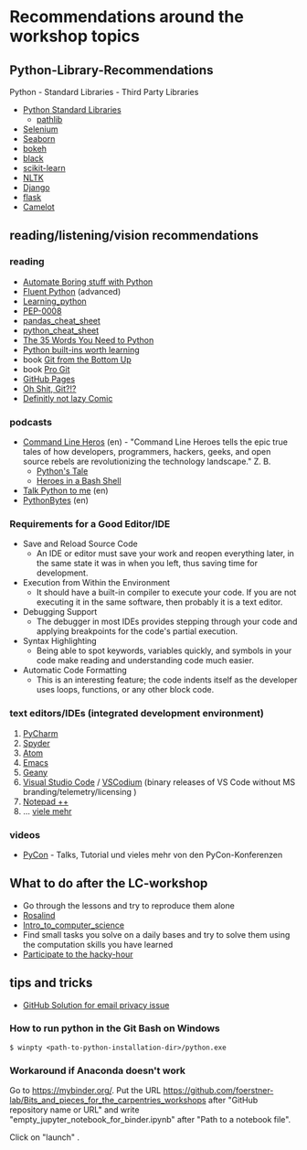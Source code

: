 # Recommendations around the workshop topics

## Python-Library-Recommendations
Python - Standard Libraries - Third Party Libraries
- [Python Standard Libraries](https://docs.python.org/3/library/)
  * [pathlib](https://docs.python.org/3/library/pathlib.html)
- [Selenium](https://pypi.org/project/selenium/)
- [Seaborn](https://seaborn.pydata.org/)
- [bokeh](https://docs.bokeh.org/en/latest/index.html)
- [black](https://pypi.org/project/black/)
- [scikit-learn](https://scikit-learn.org/stable/)
- [NLTK](https://www.nltk.org/)
- [Django](https://www.djangoproject.com/)
- [flask](https://www.fullstackpython.com/flask.html)
- [Camelot](https://camelot-py.readthedocs.io/en/master/)

## reading/listening/vision recommendations
### reading

- [Automate Boring stuff with Python](https://automatetheboringstuff.com/)
- [Fluent Python](https://www.oreilly.com/library/view/fluent-python/9781491946237/) (advanced)
- [Learning_python](oreilly.com/library/view/learning-python-5th/9781449355722/)
- [PEP-0008](https://www.python.org/dev/peps/pep-0008/)
- [pandas_cheat_sheet](https://github.com/pandas-dev/pandas/blob/master/doc/cheatsheet/Pandas_Cheat_Sheet.pdf)
- [python_cheat_sheet](https://github.com/ehmatthes/pcc/releases/download/v1.0.0/beginners_python_cheat_sheet_pcc_all.pdf)
- [The 35 Words You Need to Python](https://yawpitchroll.com/posts/the-35-words-you-need-to-python/)
- [Python built-ins worth learning](https://treyhunner.com/2019/05/python-builtins-worth-learning/)
- book [Git from the Bottom Up](https://jwiegley.github.io/git-from-the-bottom-up/)
- book [Pro Git](https://git-scm.com/book/en/v2)
- [GitHub Pages](https://pages.github.com/)
- [Oh Shit, Git?!?](https://ohshitgit.com/de)
- [Definitly not lazy Comic](https://www.commitstrip.com/en/2017/02/28/definitely-not-lazy/)

### podcasts
- [Command Line Heros](https://www.redhat.com/en/command-line-heroes) (en) - "Command Line Heroes tells the epic true tales of how developers, programmers, hackers, geeks, and open source rebels are revolutionizing the technology landscape." Z. B.
  * [Python's Tale](https://www.redhat.com/en/command-line-heroes/season-3/pythons-tale)
  * [Heroes in a Bash Shell](https://www.redhat.com/en/command-line-heroes/season-3/heroes-in-a-bash-shell)
- [Talk Python to me](https://talkpython.fm/) (en)
- [PythonBytes](https://pythonbytes.fm/) (en)


### Requirements for a Good Editor/IDE
- Save and Reload Source Code 
    - An IDE or editor must save your work and reopen everything later, in the same state it was in when you left, thus saving time for development.
- Execution from Within the Environment
    - It should have a built-in compiler to execute your code. If you are not executing it in the same software, then probably it is a text editor. 
- Debugging Support
    - The debugger in most IDEs provides stepping through your code and applying breakpoints for the code's partial execution. 
- Syntax Highlighting
    - Being able to spot keywords, variables quickly, and symbols in your code make reading and understanding code much easier.
- Automatic Code Formatting
    - This is an interesting feature; the code indents itself as the developer uses loops, functions, or any other block code.

### text editors/IDEs (integrated development environment)
1) [PyCharm](https://www.jetbrains.com/pycharm/)
2) [Spyder](https://www.spyder-ide.org/)
3) [Atom](https://atom.io/)
4) [Emacs](https://www.gnu.org/software/emacs/)
5) [Geany](https://www.geany.org/)
6) [Visual Studio Code](https://code.visualstudio.com/) / [VSCodium](https://github.com/VSCodium/vscodium) (binary releases of VS Code without MS branding/telemetry/licensing )
7) [Notepad ++](https://notepad-plus-plus.org/)
8) ... [viele mehr](https://en.wikipedia.org/wiki/List_of_text_editors)

### videos
- [PyCon](https://www.youtube.com/results?search_query=pycon&search_type=) - Talks, Tutorial und vieles mehr von den PyCon-Konferenzen

## What to do after the LC-workshop
 - Go through the lessons and try to reproduce them alone
  - [Rosalind](http://rosalind.info/problems/locations/)
 - [Intro_to_computer_science](https://www.udacity.com/course/introduction-to-python--ud1110)
 - Find small tasks you solve on a daily bases and try to solve them using the computation skills you have learned
 - [Participate to the hacky-hour](https://hackyhour.github.io/Cologne/)
 
## tips and tricks

- [GitHub Solution for email privacy issue](https://help.github.com/en/github/setting-up-and-managing-your-github-user-account/setting-your-commit-email-address)

### How to run python in the Git Bash on Windows
```
$ winpty <path-to-python-installation-dir>/python.exe
```

### Workaround if Anaconda doesn't work
Go to https://mybinder.org/. Put the URL
https://github.com/foerstner-lab/Bits_and_pieces_for_the_carpentries_workshops
after "GitHub repository name or URL" and write
"empty_jupyter_notebook_for_binder.ipynb" after "Path to a notebook
file".

Click on "launch" .

